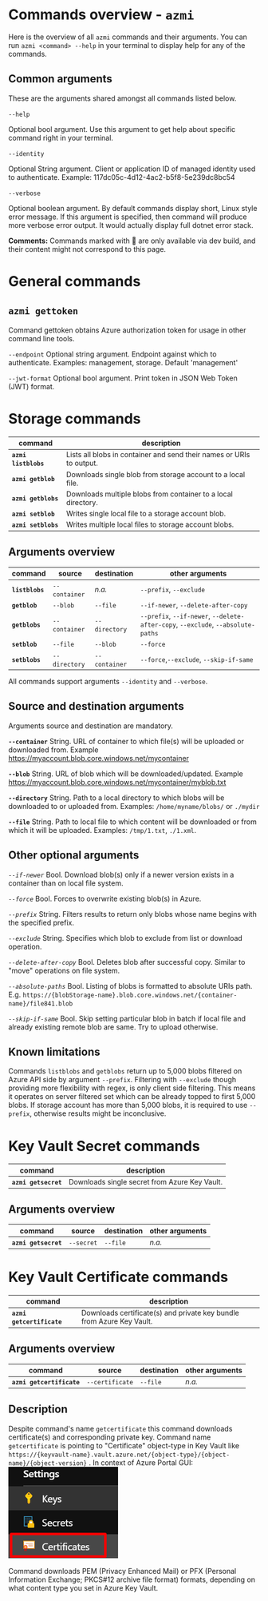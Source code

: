 # Commands overview - `azmi`

Here is the overview of all `azmi` commands and their arguments.
You can run `azmi <command> --help` in your terminal to display help for any of the commands.

## Common arguments

These are the arguments shared amongst all commands listed below.

`--help`

Optional bool argument.
Use this argument to get help about specific command right in your terminal.

`--identity`

Optional String argument.
Client or application ID of managed identity used to authenticate.
Example: 117dc05c-4d12-4ac2-b5f8-5e239dc8bc54

`--verbose`

Optional boolean argument.
By default commands display short, Linux style error message.
If this argument is specified, then command will produce more verbose error output.
It would actually display full dotnet error stack.

**Comments:**
Commands marked with 🚧 are only available via dev build, and their content might not correspond to this page.

# General commands

## `azmi gettoken`
Command gettoken obtains Azure authorization token for usage in other command line tools.

`--endpoint`
Optional string argument.
Endpoint against which to authenticate.
Examples: management, storage. Default 'management'

`--jwt-format`
Optional bool argument.
Print token in JSON Web Token (JWT) format.

# Storage commands

|**command**|description|
|-|-|
|**`azmi listblobs`**|Lists all blobs in container and send their names or URIs to output.|
|**`azmi getblob`**|Downloads single blob from storage account to a local file.|
|**`azmi getblobs`**|Downloads multiple blobs from container to a local directory.|
|**`azmi setblob`**|Writes single local file to a storage account blob.|
|**`azmi setblobs`**|Writes multiple local files to storage account blobs.|

## Arguments overview

|**command**|source|destination|other arguments|
|-|-|-|-|
|**`listblobs`**|`--container`| *n.a.* |`--prefix`, `--exclude`|
|**`getblob`**|`--blob`|`--file`|`--if-newer`, `--delete-after-copy`|
|**`getblobs`**|`--container`|`--directory`|`--prefix`, `--if-newer`, `--delete-after-copy`, `--exclude`, `--absolute-paths`|
|**`setblob`**|`--file`|`--blob` |`--force`|
|**`setblobs`**|`--directory`|`--container`|`--force`,`--exclude`, `--skip-if-same`|

All commands support arguments `--identity` and `--verbose`.

## Source and destination arguments
Arguments source and destination are mandatory.

**`--container`**
String. URL of container to which file(s) will be uploaded or downloaded from.
Example https://myaccount.blob.core.windows.net/mycontainer

**`--blob`**
String. URL of blob which will be downloaded/updated.
Example https://myaccount.blob.core.windows.net/mycontainer/myblob.txt

**`--directory`**
String. Path to a local directory to which blobs will be downloaded to or uploaded from.
Examples: `/home/myname/blobs/` or `./mydir`

**`--file`**
String. Path to local file to which content will be downloaded or from which it will be uploaded.
Examples: `/tmp/1.txt`, `./1.xml`.

## Other optional arguments

*`--if-newer`*
Bool. Download blob(s) only if a newer version exists in a container than on local file system.

*`--force`*
Bool. Forces to overwrite existing blob(s) in Azure.

*`--prefix`*
String. Filters results to return only blobs whose name begins with the specified prefix.

*`--exclude`*
String. Specifies which blob to exclude from list or download operation.

*`--delete-after-copy`*
Bool. Deletes blob after successful copy. Similar to "move" operations on file system.

*`--absolute-paths`*
Bool. Listing of blobs is formatted to absolute URIs path. E.g. `https://{blobStorage-name}.blob.core.windows.net/{container-name}/file841.blob` 

*`--skip-if-same`*
Bool. Skip setting particular blob in batch if local file and already existing remote blob are same. Try to upload otherwise.

## Known limitations

Commands `listblobs` and `getblobs` return up to 5,000 blobs filtered on Azure API side by argument `--prefix`.
Filtering with `--exclude` though providing more flexibility with regex, is only client side filtering.
This means it operates on server filtered set which can be already topped to first 5,000 blobs.
If storage account has more than 5,000 blobs, it is required to use `--prefix`, otherwise results might be inconclusive.

# Key Vault Secret commands

|**command**|description|
|-|-|
|**`azmi getsecret`**|Downloads single secret from Azure Key Vault.|

## Arguments overview

|**command**|source|destination|other arguments|
|-|-|-|-|
|**`azmi getsecret`**|`--secret`| `--file` | *n.a.* |

# Key Vault Certificate commands

|**command**|description|
|-|-|
|**`azmi getcertificate`**|Downloads certificate(s) and private key bundle from Azure Key Vault.|

## Arguments overview

|**command**|source|destination|other arguments|
|-|-|-|-|
|**`azmi getcertificate`**|`--certificate`| `--file` | *n.a.* |

## Description
Despite command's name `getcertificate` this command downloads certificate(s) and corresponding private key. Command name `getcertificate` is pointing to "Certificate" object-type in Key Vault like `https://{keyvault-name}.vault.azure.net/{object-type}/{object-name}/{object-version}` . In context of Azure Portal GUI:
![GetCertificate Portal](img/azmi-getcertificate-portal.png)

Command downloads PEM (Privacy Enhanced Mail) or PFX (Personal Information Exchange; PKCS#12 archive file format) formats,
depending on what content type you set in Azure Key Vault.
